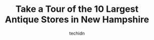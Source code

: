 ---
layout: ampstory
image: https://i0.wp.com/paketmu.com/wp-content/uploads/2023/06/the-forest-of-time-antiques-0-in-new-hampshire-1686371677.jpeg?resize=640,853
author: techidn
featured: false
description: Explore the diverse Antique Store scene in New Hampshire, home to an incredible selection of 10 establishments catering to every taste. Whether youre in search of iconic favorites or undisc
title: Take a Tour of the 10 Largest Antique Stores in New Hampshire
cover:
   title: Take a Tour of the 10 Largest Antique Stores in New Hampshire
   subtitle: RICKPATE
   background: https://paketmu.com/wp-content/uploads/2023/06/the-forest-of-time-antiques-0-in-new-hampshire-1686371677.jpeg

pages: 
 - layout: thirds
   top: <h1>#1 Antiques on Elm</h1>
   bottom: "<p>How have I gone so long without visiting this place? What a fun way to spend the afternoon. And the women who own it... amazing!!! They accept cash, credit/debit cards,</p>"
   background: https://paketmu.com/wp-content/uploads/2023/06/the-forest-of-time-antiques-1-in-new-hampshire-1686371678.jpeg
   backgroundblur: true
 - layout: thirds
   top: <h1>#2 Laconia Antique Center</h1>
   bottom: "<p>A fun place filled with treasures of the past. This is one of those places where you never know quite what you will find. One place you should visit while here is the lun</p>"
   background: https://paketmu.com/wp-content/uploads/2023/06/the-forest-of-time-antiques-2-in-new-hampshire-1686371680.jpeg
   cta:
      link: https://paketmu.com/take-a-tour-of-the-10-largest-antique-stores-in-new-hampshire/
      text: Take a Tour of the 10 Largest Antique Stores in New Hampshire
 - layout: thirds
   top: <h1>#3 Concord Antiques</h1>
   bottom: "<p>Big variety of goods, about 80 sellers under 1 roof, pleasant prices.Stoped by during our way back to NYC. Well maintained space, nice customer service.Place is open 7 da</p>"
   background: https://paketmu.com/wp-content/uploads/2023/06/the-forest-of-time-antiques-3-in-new-hampshire-1686371680.jpeg
   cta:
      link: https://paketmu.com/take-a-tour-of-the-10-largest-antique-stores-in-new-hampshire/
      text: Take a Tour of the 10 Largest Antique Stores in New Hampshire
 - layout: thirds
   top: <h1>#4 101A Antique & Collectible Center</h1>
   bottom: "<p>141 NH-101A, Amherst, NH 03031, United States</p>"
   background: https://images.unsplash.com/photo-1515405295579-ba7b45403062?ixlib=rb-4.0.3&ixid=MnwxMjA3fDB8MHxwaG90by1wYWdlfHx8fGVufDB8fHx8&auto=format&fit=crop&w=640&h=853&q=80
   cta:
      link: https://paketmu.com/take-a-tour-of-the-10-largest-antique-stores-in-new-hampshire/
      text: Take a Tour of the 10 Largest Antique Stores in New Hampshire
 - layout: thirds
   top: <h1>#5 New Hampshire Antique Co-op</h1>
   bottom: "<p>323 Elm St, Milford, NH 03055, United States</p>"
   background: https://images.unsplash.com/photo-1536745287225-21d689278fd1?ixlib=rb-4.0.3&ixid=MnwxMjA3fDB8MHxwaG90by1wYWdlfHx8fGVufDB8fHx8&auto=format&fit=crop&w=640&h=853&q=80
   cta:
      link: https://paketmu.com/take-a-tour-of-the-10-largest-antique-stores-in-new-hampshire/
      text: Take a Tour of the 10 Largest Antique Stores in New Hampshire
 - layout: thirds
   top: <h1>#6 R S Butlers Trading Co</h1>
   bottom: "<p>102 1st New Hampshire Turnpike, Northwood, NH 03261, United States</p>"
   background: https://images.unsplash.com/photo-1552083974-186346191183?ixlib=rb-4.0.3&ixid=MnwxMjA3fDB8MHxwaG90by1wYWdlfHx8fGVufDB8fHx8&auto=format&fit=crop&w=640&h=853&q=80
   cta:
      link: https://paketmu.com/take-a-tour-of-the-10-largest-antique-stores-in-new-hampshire/
      text: Take a Tour of the 10 Largest Antique Stores in New Hampshire
 - layout: thirds
   top: <h1>#7 Northwood Antique & Collectible Center</h1>
   bottom: "<p>1190 1st New Hampshire Turnpike, Northwood, NH 03261, United States</p>"
   background: https://images.unsplash.com/photo-1618005182384-a83a8bd57fbe?ixlib=rb-4.0.3&ixid=MnwxMjA3fDB8MHxwaG90by1wYWdlfHx8fGVufDB8fHx8&auto=format&fit=crop&w=640&h=853&q=80
   cta:
      link: https://paketmu.com/take-a-tour-of-the-10-largest-antique-stores-in-new-hampshire/
      text: Take a Tour of the 10 Largest Antique Stores in New Hampshire
 - layout: thirds
   middle: Continue reading...
   background: https://images.unsplash.com/photo-1546497974-b213c9efb599?ixlib=rb-4.0.3&ixid=MnwxMjA3fDB8MHxwaG90by1wYWdlfHx8fGVufDB8fHx8&auto=format&fit=crop&w=640&h=853&q=80
   cta:
      link: https://paketmu.com/take-a-tour-of-the-10-largest-antique-stores-in-new-hampshire/
      text: Take a Tour of the 10 Largest Antique Stores in New Hampshire
      
---